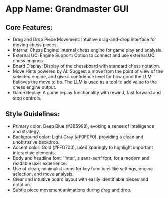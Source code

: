 # **App Name**: Grandmaster GUI

## Core Features:

- Drag and Drop Piece Movement: Intuitive drag-and-drop interface for moving chess pieces.
- Internal Chess Engine: Internal chess engine for game play and analysis.
- External UCI Engine Support: Option to connect and use external UCI chess engines.
- Board Display: Display of the chessboard with standard chess notation.
- Move Hints powered by AI: Suggest a move from the point of view of the selected engine, and give a confidence level for how good the LLM believes the move to be. The LLM is used as a tool to add value to the chess engine output.
- Game Replay: A game replay functionality with rewind, fast forward and stop controls.

## Style Guidelines:

- Primary color: Deep Blue (#3B5998), evoking a sense of intelligence and strategy.
- Background color: Light Gray (#F0F0F0), providing a clean and unobtrusive backdrop.
- Accent color: Gold (#FFD700), used sparingly to highlight important interactive elements.
- Body and headline font: 'Inter', a sans-serif font, for a modern and readable user experience.
- Use of clean, minimalist icons for key functions like settings, engine selection, and move analysis.
- Clear and intuitive board layout with easily identifiable pieces and notation.
- Subtle piece movement animations during drag and drop.